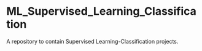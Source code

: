 # ML_Supervised_Learning_Classification
A repository to contain Supervised Learning-Classification projects.
